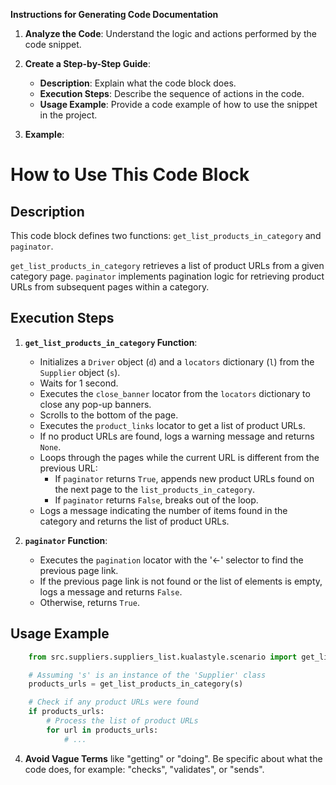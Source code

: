 **Instructions for Generating Code Documentation**

1. **Analyze the Code**: Understand the logic and actions performed by the code snippet.

2. **Create a Step-by-Step Guide**:
    - **Description**: Explain what the code block does.
    - **Execution Steps**: Describe the sequence of actions in the code.
    - **Usage Example**: Provide a code example of how to use the snippet in the project.

3. **Example**:

How to Use This Code Block
=========================================================================================

Description
-------------------------
This code block defines two functions: `get_list_products_in_category` and `paginator`. 

`get_list_products_in_category` retrieves a list of product URLs from a given category page. 
`paginator` implements pagination logic for retrieving product URLs from subsequent pages within a category. 

Execution Steps
-------------------------
1. **`get_list_products_in_category` Function**:
    - Initializes a `Driver` object (`d`) and a `locators` dictionary (`l`) from the `Supplier` object (`s`).
    - Waits for 1 second.
    - Executes the `close_banner` locator from the `locators` dictionary to close any pop-up banners.
    - Scrolls to the bottom of the page.
    - Executes the `product_links` locator to get a list of product URLs.
    - If no product URLs are found, logs a warning message and returns `None`.
    - Loops through the pages while the current URL is different from the previous URL:
        - If `paginator` returns `True`, appends new product URLs found on the next page to the `list_products_in_category`.
        - If `paginator` returns `False`, breaks out of the loop.
    - Logs a message indicating the number of items found in the category and returns the list of product URLs.

2. **`paginator` Function**:
    - Executes the `pagination` locator with the '<-' selector to find the previous page link.
    - If the previous page link is not found or the list of elements is empty, logs a message and returns `False`.
    - Otherwise, returns `True`.

Usage Example
-------------------------

```python
    from src.suppliers.suppliers_list.kualastyle.scenario import get_list_products_in_category

    # Assuming 's' is an instance of the 'Supplier' class
    products_urls = get_list_products_in_category(s)

    # Check if any product URLs were found
    if products_urls:
        # Process the list of product URLs
        for url in products_urls:
            # ...
```

4. **Avoid Vague Terms** like "getting" or "doing". Be specific about what the code does, for example: "checks", "validates", or "sends".